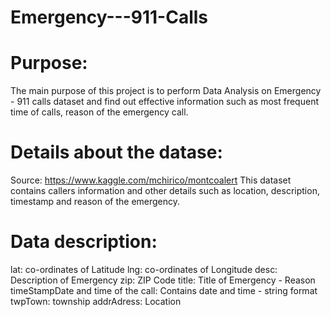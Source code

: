 # Emergency---911-Calls

# Purpose: 
The main purpose of this project is to perform Data Analysis on Emergency - 911 calls dataset and find out effective information such as most frequent time of calls, reason of the emergency call.

# Details about the datase:
Source: https://www.kaggle.com/mchirico/montcoalert
This dataset contains callers information and other details such as location, description, timestamp and reason of the emergency.

# Data description:
lat: co-ordinates of Latitude
lng: co-ordinates of Longitude
desc: Description of Emergency
zip: ZIP Code
title: Title of Emergency - Reason
timeStampDate and time of the call: Contains date and time - string format
twpTown: township
addrAdress: Location

